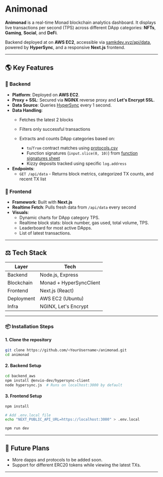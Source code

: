 # Animonad

**Animonad** is a real-time Monad blockchain analytics dashboard. It displays live transactions per second (TPS) across different DApp categories: **NFTs**, **Gaming**, **Social**, and **DeFi**.

Backend deployed at on **AWS EC2**, accessible via [samkdev.xyz/api/data](https://samkdev.xyz/api/data), powered by **HyperSync**, and a responsive **Next.js** frontend.

---

## 🌎 Key Features

### 🚀 Backend

* **Platform**: Deployed on **AWS EC2**.
* **Proxy + SSL**: Secured via **NGINX** reverse proxy and **Let's Encrypt SSL**.
* **Data Source**: Queries [HyperSync](https://monad-testnet.hypersync.xyz) every 1 second.
* **Data Handling**:
  * Fetches the latest 2 blocks
  * Filters only successful transactions
  * Extracts and counts DApp categories based on:

    * `to`/`from` contract matches using [protocols.csv](https://github.com/monad-developers/protocols/blob/main/protocols.csv)
    * Function signatures (`input.slice(0, 10)`) from [function signatures sheet](https://docs.google.com/spreadsheets/d/11vji0UhVjwzCRdvb8TXzBo5jSl0X_i-p0xP5rRgjui4/edit#gid=45694431)
    * Kizzy deposits tracked using specific `log.address`
* **Endpoints**:
  * `GET /api/data` - Returns block metrics, categorized TX counts, and recent TX list

### 🔄 Frontend

* **Framework**: Built with **Next.js**
* **Realtime Fetch**: Pulls fresh data from `/api/data` every second
* **Visuals**:
  * Dynamic charts for DApp category TPS.
  * Realtime block stats: block number, gas used, total volume, TPS.
  * Leaderboard for most active DApps.
  * List of latest transactions.

---

## ⚖️ Tech Stack

| Layer      | Tech                    |
| ---------- | ----------------------- |
| Backend    | Node.js, Express        |
| Blockchain | Monad + HyperSyncClient |
| Frontend   | Next.js (React)         |
| Deployment | AWS EC2 (Ubuntu)        |
| Infra      | NGINX, Let's Encrypt    |

---

### 📦 Installation Steps

#### 1. Clone the repository

```bash
git clone https://github.com/<YourUsername>/animonad.git
cd animonad
```

#### 2. Backend Setup

```bash
cd backend_aws
npm install @envio-dev/hypersync-client
node hypersync.js  # Runs on localhost:3000 by default
```

#### 3. Frontend Setup

```bash
npm install

# Add .env.local file
echo "NEXT_PUBLIC_API_URL=https://localhost:3000" > .env.local

npm run dev
```

---

## 🚀 Future Plans

* More dapps and protocols to be added soon.
* Support for different ERC20 tokens while viewing the latest TXs.

---
